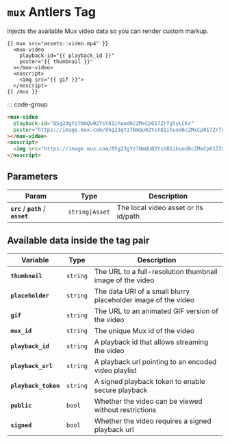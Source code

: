 # `mux` <Badge type="info">Antlers Tag</Badge>

Injects the available Mux video data so you can render custom markup.

```antlers
{{ mux src="assets::video.mp4" }}
  <mux-video
    playback-id="{{ playback_id }}"
    poster="{{ thumbnail }}"
  ></mux-video>
  <noscript>
    <img src="{{ gif }}">
  </noscript>
{{ /mux }}
```

::: code-group
```html [Output]
<mux-video
  playback-id="85g23gYz7NmQu02YsY81ihuod6cZMxCp017ZrfglyLCKc"
  poster="https://image.mux.com/85g23gYz7NmQu02YsY81ihuod6cZMxCp017ZrfglyLCKc/thumbnail.jpg"
></mux-video>
<noscript>
  <img src="https://image.mux.com/85g23gYz7NmQu02YsY81ihuod6cZMxCp017ZrfglyLCKc/animated.gif">
</noscript>
```

## Parameters

|Param|Type|Description|
|-----|----|-|
|**`src`** / **`path`** / **`asset`**|`string\|Asset`|The local video asset or its id/path|

## Available data inside the tag pair

|Variable|Type|Description|
|-----|----|-|
|**`thumbnail`**|`string`|The URL to a full-resolution thumbnail image of the video|
|**`placeholder`**|`string`|The data URI of a small blurry placeholder image of the video|
|**`gif`**|`string`|The URL to an animated GIF version of the video|
|**`mux_id`**|`string`|The unique Mux id of the video|
|**`playback_id`**|`string`|A playback id that allows streaming the video|
|**`playback_url`**|`string`|A playback url pointing to an encoded video playlist|
|**`playback_token`**|`string`|A signed playback token to enable secure playback|
|**`public`**|`bool`|Whether the video can be viewed without restrictions|
|**`signed`**|`bool`|Whether the video requires a signed playback url|
